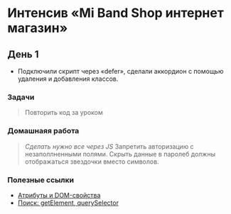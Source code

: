 # Интенсив «Mi Band Shop интернет магазин»

## День 1
* Подключили скрипт через «defer», сделали аккордион с помощью удаления и добавления классов.

### Задачи
> Повторить код за уроком
### Домашнаяя работа
>*Сделать нужно все через JS*
> Запретить авторизацию с незаполлненными полями.
> Скрыть данные в паролеб должны отображаться звездочки вместо символов.
### Полезные ссылки
* [Атрибуты и DOM-свойства](https://learn.javascript.ru/attributes-and-custom-properties)
* [Поиск: getElement, querySelector](https://learn.javascript.ru/searching-elements-dom)